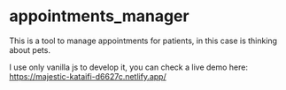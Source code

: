 # appointments_manager
This is a tool to manage appointments for patients, in this case is thinking about pets.

I use only vanilla js to develop it, you can check a live demo here: https://majestic-kataifi-d6627c.netlify.app/
